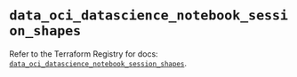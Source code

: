 # `data_oci_datascience_notebook_session_shapes`

Refer to the Terraform Registry for docs: [`data_oci_datascience_notebook_session_shapes`](https://registry.terraform.io/providers/oracle/oci/7.19.0/docs/data-sources/datascience_notebook_session_shapes).
